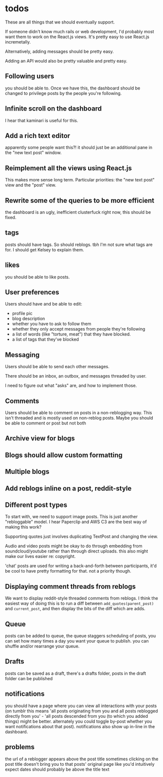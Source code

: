 # todos

These are all things that we should eventually support.

If someone didn't know much rails or web development, I'd probably most want them to work on the React.js views. It's pretty easy to use React.js incremetally.

Alternatively, adding messages should be pretty easy.

Adding an API would also be pretty valuable and pretty easy.


## Following users

you should be able to. Once we have this, the dashboard should be changed to privilege posts by the people you're following.

## Infinite scroll on the dashboard

I hear that kaminari is useful for this.

## Add a rich text editor

apparently some people want this?! it should just be an additional pane in the "new text post" window.

## Reimplement all the views using React.js

This makes more sense long term. Particular priorities: the "new text post" view and the "post" view.

## Rewrite some of the queries to be more efficient

the dashboard is an ugly, inefficient clusterfuck right now, this should be fixed.

## tags

posts should have tags. So should reblogs. tbh I'm not sure what tags are for. I should get Kelsey to explain them.

## likes

you should be able to like posts.

## User preferences

Users should have and be able to edit:

- profile pic
- blog description
- whether you have to ask to follow them
- whether they only accept messages from people they're following
- a list of words (like "torture, meat") that they have blocked.
- a list of tags that they've blocked


## Messaging

Users should be able to send each other messages.

There should be an inbox, an outbox, and messages threaded by user.

I need to figure out what "asks" are, and how to implement those.


## Comments

Users should be able to comment on posts in a non-reblogging way. This isn't threaded and is mostly used on non-reblog posts. Maybe you should be able to comment or post but not both

## Archive view for blogs

## Blogs should allow custom formatting

## Multiple blogs

## Add reblogs inline on a post, reddit-style

## Different post types

To start with, we need to support image posts. This is just another "rebloggable" model. I hear Paperclip and AWS C3 are the best way of making this work?

Supporting quotes just involves duplicating TextPost and changing the view.

Audio and video posts might be okay to do through embedding from soundcloud/youtube rather than through direct uploads. this also might make our lives easier re: copyright.

'chat' posts are used for writing a back-and-forth between participants, it'd be cool to have pretty formatting for that. not a priority though.


## Displaying comment threads from reblogs

We want to display reddit-style threaded comments from reblogs. I think the easiest way of doing this is to run a diff between `add_quotes(parent_post)` and `current_post`, and then display the bits of the diff which are adds.


## Queue

posts can be added to queue, the queue staggers scheduling of posts, you can set how many times a day you want your queue to publish. you can shuffle and/or rearrange your queue.

## Drafts

posts can be saved as a draft, there's a drafts folder, posts in the draft folder can be published

## notifications

you should have a page where you can view all interactions with your posts (on tumblr this means 'all posts originating from you and all posts reblogged directly from you' - 'all posts descended from you (to which you added things) might be better. alternately you could toggle by-post whether you want notifications about that post). notifications also show up in-line in the dashboard.

## problems

the url of a reblogger appears above the post title sometimes
clicking on the post title doesn't bring you to that posts' original page like you'd intuitively expect
dates should probably be above the title text
